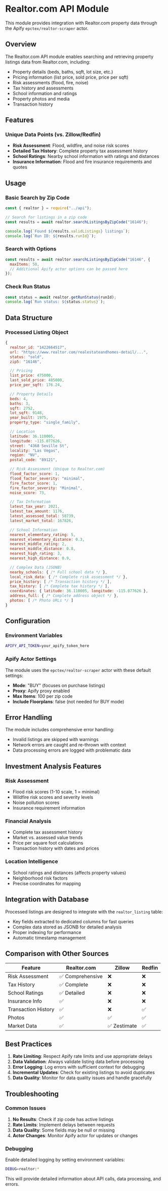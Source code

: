 # Realtor.com API Module

This module provides integration with Realtor.com property data through the Apify `epctex/realtor-scraper` actor.

## Overview

The Realtor.com API module enables searching and retrieving property listings data from Realtor.com, including:

- Property details (beds, baths, sqft, lot size, etc.)
- Pricing information (list price, sold price, price per sqft)
- Risk assessments (flood, fire, noise)
- Tax history and assessments
- School information and ratings
- Property photos and media
- Transaction history

## Features

### Unique Data Points (vs. Zillow/Redfin)

- **Risk Assessment**: Flood, wildfire, and noise risk scores
- **Detailed Tax History**: Complete property tax assessment history
- **School Ratings**: Nearby school information with ratings and distances
- **Insurance Information**: Flood and fire insurance requirements and quotes

## Usage

### Basic Search by Zip Code

```javascript
const { realtor } = require("../api");

// Search for listings in a zip code
const results = await realtor.searchListingsByZipCode("16146");

console.log(`Found ${results.validListings} listings`);
console.log(`Run ID: ${results.runId}`);
```

### Search with Options

```javascript
const results = await realtor.searchListingsByZipCode("16146", {
  maxItems: 50,
  // Additional Apify actor options can be passed here
});
```

### Check Run Status

```javascript
const status = await realtor.getRunStatus(runId);
console.log(`Run status: ${status.status}`);
```

## Data Structure

### Processed Listing Object

```javascript
{
  realtor_id: "1422664517",
  url: "https://www.realtor.com/realestateandhomes-detail/...",
  status: "sold",
  zip5: "16146",

  // Pricing
  list_price: 475000,
  last_sold_price: 485000,
  price_per_sqft: 176.24,

  // Property Details
  beds: 4,
  baths: 3,
  sqft: 2752,
  lot_sqft: 9148,
  year_built: 1975,
  property_type: "single_family",

  // Location
  latitude: 36.110005,
  longitude: -115.077626,
  street: "4368 Seville St",
  locality: "Las Vegas",
  region: "NV",
  postal_code: "89121",

  // Risk Assessment (Unique to Realtor.com)
  flood_factor_score: 1,
  flood_factor_severity: "minimal",
  fire_factor_score: 1,
  fire_factor_severity: "Minimal",
  noise_score: 73,

  // Tax Information
  latest_tax_year: 2021,
  latest_tax_amount: 1176,
  latest_assessed_total: 58739,
  latest_market_total: 167826,

  // School Information
  nearest_elementary_rating: 5,
  nearest_elementary_distance: 0.3,
  nearest_middle_rating: 2,
  nearest_middle_distance: 0.8,
  nearest_high_rating: 3,
  nearest_high_distance: 0.9,

  // Complex Data (JSONB)
  nearby_schools: { /* Full school data */ },
  local_risk_data: { /* Complete risk assessment */ },
  price_history: [ /* Transaction history */ ],
  tax_history: [ /* Complete tax history */ ],
  coordinates: { latitude: 36.110005, longitude: -115.077626 },
  address_full: { /* Complete address object */ },
  photos: [ /* Photo URLs */ ]
}
```

## Configuration

### Environment Variables

```bash
APIFY_API_TOKEN=your_apify_token_here
```

### Apify Actor Settings

The module uses the `epctex/realtor-scraper` actor with these default settings:

- **Mode**: "BUY" (focuses on purchase listings)
- **Proxy**: Apify proxy enabled
- **Max Items**: 100 per zip code
- **Include Floorplans**: false (not needed for BUY mode)

## Error Handling

The module includes comprehensive error handling:

- Invalid listings are skipped with warnings
- Network errors are caught and re-thrown with context
- Data processing errors are logged with problematic data

## Investment Analysis Features

### Risk Assessment

- Flood risk scores (1-10 scale, 1 = minimal)
- Wildfire risk scores and severity levels
- Noise pollution scores
- Insurance requirement information

### Financial Analysis

- Complete tax assessment history
- Market vs. assessed value trends
- Price per square foot calculations
- Transaction history with dates and prices

### Location Intelligence

- School ratings and distances (affects property values)
- Neighborhood risk factors
- Precise coordinates for mapping

## Integration with Database

Processed listings are designed to integrate with the `realtor_listing` table:

- Key fields extracted to dedicated columns for fast queries
- Complex data stored as JSONB for detailed analysis
- Proper indexing for performance
- Automatic timestamp management

## Comparison with Other Sources

| Feature             | Realtor.com      | Zillow       | Redfin |
| ------------------- | ---------------- | ------------ | ------ |
| Risk Assessment     | ✅ Comprehensive | ❌           | ❌     |
| Tax History         | ✅ Complete      | ❌           | ❌     |
| School Ratings      | ✅ Detailed      | ❌           | ❌     |
| Insurance Info      | ✅               | ❌           | ❌     |
| Transaction History | ✅               | ❌           | ✅     |
| Photos              | ✅               | ✅           | ✅     |
| Market Data         | ✅               | ✅ Zestimate | ✅     |

## Best Practices

1. **Rate Limiting**: Respect Apify rate limits and use appropriate delays
2. **Data Validation**: Always validate listing data before processing
3. **Error Logging**: Log errors with sufficient context for debugging
4. **Incremental Updates**: Check for existing listings to avoid duplicates
5. **Data Quality**: Monitor for data quality issues and handle gracefully

## Troubleshooting

### Common Issues

1. **No Results**: Check if zip code has active listings
2. **Rate Limits**: Implement delays between requests
3. **Data Quality**: Some fields may be null or missing
4. **Actor Changes**: Monitor Apify actor for updates or changes

### Debugging

Enable detailed logging by setting environment variables:

```bash
DEBUG=realtor:*
```

This will provide detailed information about API calls, data processing, and errors.
